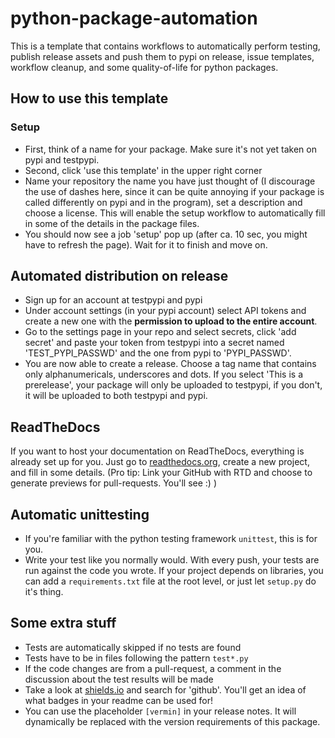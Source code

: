 # python-package-automation

This is a template that contains workflows to automatically perform testing, publish release assets and push them to pypi on release, issue templates, workflow cleanup, and some quality-of-life for python packages.

## How to use this template

### Setup

* First, think of a name for your package. Make sure it's not yet taken on pypi and testpypi.
* Second, click 'use this template' in the upper right corner
* Name your repository the name you have just thought of (I discourage the use of dashes here, since it can be quite annoying if your package is called differently on pypi and in the program), set a description and choose a license. This will enable the setup workflow to automatically fill in some of the details in the package files.
* You should now see a job 'setup' pop up (after ca. 10 sec, you might have to refresh the page). Wait for it to finish and move on.

## Automated distribution on release

* Sign up for an account at testpypi and pypi
* Under account settings (in your pypi account) select API tokens and create a new one with the **permission to upload to the entire account**.
* Go to the settings page in your repo and select secrets, click 'add secret' and paste your token from testpypi into a secret named 'TEST_PYPI_PASSWD' and the one from pypi to 'PYPI_PASSWD'.
* You are now able to create a release. Choose a tag name that contains only alphanumericals, underscores and dots. If you select 'This is a prerelease', your package will only be uploaded to testpypi, if you don't, it will be uploaded to both testpypi and pypi.

## ReadTheDocs

If you want to host your documentation on ReadTheDocs, everything is already set up for you. Just go to [readthedocs.org](readthedocs.org), create a new project, and fill in some details. (Pro tip: Link your GitHub with RTD and choose to generate previews for pull-requests. You'll see :) )

## Automatic unittesting

* If you're familiar with the python testing framework `unittest`, this is for you.
* Write your test like you normally would. With every push, your tests are run against the code you wrote. If your project depends on libraries, you can add a `requirements.txt` file at the root level, or just let `setup.py` do it's thing.

## Some extra stuff

* Tests are automatically skipped if no tests are found
* Tests have to be in files following the pattern `test*.py`
* If the code changes are from a pull-request, a comment in the discussion about the test results will be made
* Take a look at [shields.io](shields.io) and search for 'github'. You'll get an idea of what badges in your readme can be used for!
* You can use the placeholder `[vermin]` in your release notes. It will dynamically be replaced with the version requirements of this package.
